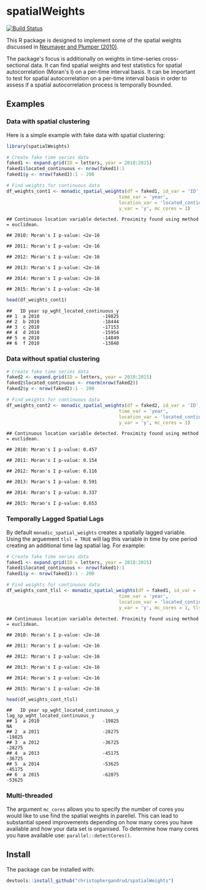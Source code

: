 
spatialWeights
==============

[![Build Status](https://travis-ci.org/christophergandrud/spatialWeights.svg?branch=master)](https://travis-ci.org/christophergandrud/spatialWeights)

This R package is designed to implement some of the spatial weights discussed in [Neumayer and Plumper (2010)](http://eprints.lse.ac.uk/30750/1/Making%20spatial%20analysis%20operational(lsero).pdf).

The package's focus is additionally on weights in time-series cross-sectional data. It can find spatial weights and test statistics for spatial autocorrelation (Moran's I) on a per-time interval basis. It can be important to test for spatial autocorrelation on a per-time interval basis in order to assess if a spatial autocorrelation process is temporally bounded.

Examples
--------

### Data with spatial clustering

Here is a simple example with fake data with spatial clustering:

``` r
library(spatialWeights)

# Create fake time series data
faked1 <- expand.grid(ID = letters, year = 2010:2015)
faked1$located_continuous <- nrow(faked1):1
faked1$y <- nrow(faked1):1 - 200

# Find weights for continuous data
df_weights_cont1 <- monadic_spatial_weights(df = faked1, id_var = 'ID',
                                         time_var = 'year',
                                         location_var = 'located_continuous',
                                         y_var = 'y', mc_cores = 1)
```

    ## Continuous location variable detected. Proximity found using method = euclidean.

    ## 2010: Moran's I p-value: <2e-16

    ## 2011: Moran's I p-value: <2e-16

    ## 2012: Moran's I p-value: <2e-16

    ## 2013: Moran's I p-value: <2e-16

    ## 2014: Moran's I p-value: <2e-16

    ## 2015: Moran's I p-value: <2e-16

``` r
head(df_weights_cont1)
```

    ##   ID year sp_wght_located_continuous_y
    ## 1  a 2010                       -19825
    ## 2  b 2010                       -18444
    ## 3  c 2010                       -17153
    ## 4  d 2010                       -15954
    ## 5  e 2010                       -14849
    ## 6  f 2010                       -13840

### Data without spatial clustering

``` r
# Create fake time series data
faked2 <- expand.grid(ID = letters, year = 2010:2015)
faked2$located_continuous <- rnorm(nrow(faked2)) 
faked2$y <- nrow(faked2):1 - 200

# Find weights for continuous data
df_weights_cont2 <- monadic_spatial_weights(df = faked2, id_var = 'ID',
                                         time_var = 'year',
                                         location_var = 'located_continuous',
                                         y_var = 'y', mc_cores = 1)
```

    ## Continuous location variable detected. Proximity found using method = euclidean.

    ## 2010: Moran's I p-value: 0.457

    ## 2011: Moran's I p-value: 0.154

    ## 2012: Moran's I p-value: 0.116

    ## 2013: Moran's I p-value: 0.591

    ## 2014: Moran's I p-value: 0.337

    ## 2015: Moran's I p-value: 0.653

### Temporally Lagged Spatial Lags

By default `monadic_spatial_weights` creates a spatially lagged variable. Using the arguement `tlsl = TRUE` will lag this variable in time by one period creating an additional time lag spatial lag. For example:

``` r
# Create fake time series data
faked1 <- expand.grid(ID = letters, year = 2010:2015)
faked1$located_continuous <- nrow(faked1):1
faked1$y <- nrow(faked1):1 - 200

# Find weights for continuous data
df_weights_cont_tlsl <- monadic_spatial_weights(df = faked1, id_var = 'ID',
                                         time_var = 'year',
                                         location_var = 'located_continuous',
                                         y_var = 'y', mc_cores = 1, tlsl = TRUE)
```

    ## Continuous location variable detected. Proximity found using method = euclidean.

    ## 2010: Moran's I p-value: <2e-16

    ## 2011: Moran's I p-value: <2e-16

    ## 2012: Moran's I p-value: <2e-16

    ## 2013: Moran's I p-value: <2e-16

    ## 2014: Moran's I p-value: <2e-16

    ## 2015: Moran's I p-value: <2e-16

``` r
head(df_weights_cont_tlsl)
```

    ##   ID year sp_wght_located_continuous_y lag_sp_wght_located_continuous_y
    ## 1  a 2010                       -19825                               NA
    ## 2  a 2011                       -28275                           -19825
    ## 3  a 2012                       -36725                           -28275
    ## 4  a 2013                       -45175                           -36725
    ## 5  a 2014                       -53625                           -45175
    ## 6  a 2015                       -62075                           -53625

### Multi-threaded

The argument `mc_cores` allows you to specify the number of cores you would like to use find the spatial weights in parellel. This can lead to substantial speed improvements depending on how many cores you have available and how your data set is organised. To determine how many cores you have available use: `parallel::detectCores()`.

Install
-------

The package can be installed with:

``` r
devtools::install_github("christophergandrud/spatialWeights")
```
